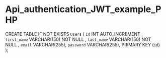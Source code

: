 # Api_authentication_JWT_example_PHP
 CREATE  TABLE IF NOT EXISTS `Users` (
  `id` INT  AUTO_INCREMENT ,
  `first_name` VARCHAR(150) NOT NULL ,
  `last_name` VARCHAR(150) NOT NULL ,
  `email` VARCHAR(255),
  `password` VARCHAR(255),
  PRIMARY KEY (`id`) );
